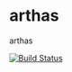 # arthas

arthas

<p>
  <a href="https://circleci.com/gh/leiming/arthas/tree/master"><img src="https://img.shields.io/circleci/project/leiming/arthas/master.svg" alt="Build Status"></a>
</p>
